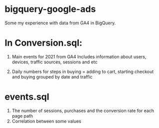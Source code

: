# bigquery-google-ads

Some my experience with data from GA4 in BigQuery.

# In Conversion.sql:

1) Main events for 2021 from GA4 
Includes information about users, devices, traffic sources, sessions and etc

2) Daily numbers for steps in 
  buying = adding to cart, starting checkout and buying 
  grouped by date and traffic


# events.sql
   1) The number of sessions,  purchases and the conversion rate for each page path
   2) Correlation between some values